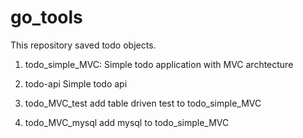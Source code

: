 # go_tools

This repository saved todo objects.

1. todo_simple_MVC:
Simple todo application with MVC archtecture

2. todo-api
Simple todo api

3. todo_MVC_test
add table driven test to todo_simple_MVC

4. todo_MVC_mysql
add mysql to todo_simple_MVC
